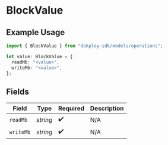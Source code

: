 # BlockValue

## Example Usage

```typescript
import { BlockValue } from "dokploy-sdk/models/operations";

let value: BlockValue = {
  readMb: "<value>",
  writeMb: "<value>",
};
```

## Fields

| Field              | Type               | Required           | Description        |
| ------------------ | ------------------ | ------------------ | ------------------ |
| `readMb`           | *string*           | :heavy_check_mark: | N/A                |
| `writeMb`          | *string*           | :heavy_check_mark: | N/A                |
